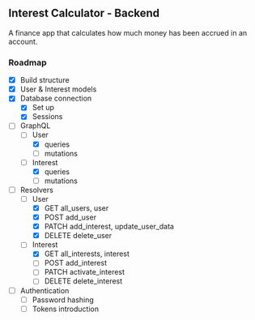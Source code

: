 ## Interest Calculator - Backend

A finance app that calculates how much money has been accrued in an account.

### Roadmap
- [x] Build structure
- [x] User & Interest models
- [x] Database connection
    - [x] Set up 
    - [x] Sessions
- [ ] GraphQL
    - [ ] User 
        - [x] queries
        - [ ] mutations
    - [ ] Interest 
        - [x] queries 
        - [ ] mutations
- [ ] Resolvers
    - [ ] User 
        - [x] GET all_users, user
        - [x] POST add_user
        - [x] PATCH add_interest, update_user_data
        - [x] DELETE delete_user
    - [ ] Interest 
        - [x] GET all_interests, interest
        - [ ] POST add_interest
        - [ ] PATCH activate_interest
        - [ ] DELETE delete_interest
- [ ] Authentication
    - [ ] Password hashing
    - [ ] Tokens introduction
